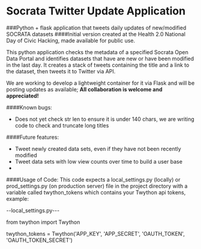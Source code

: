 # Socrata Twitter Update Application
###Python + flask application that tweets daily updates of new/modified SOCRATA datasets
####Initial version created at the Health 2.0 National Day of Civic Hacking, made available for public use.

This python application checks the metadata of a specified Socrata Open Data Portal and identifies datasets that have are new or have been modified in the last day.  It creates a stack of tweets containing the title and a link to the dataset, then tweets it to Twitter via API.  

We are working to develop a lightweight container for it via Flask and will be posting updates as available; **All collaboration is welcome and appreciated!**

####Known bugs:
* Does not yet check str len to ensure it is under 140 chars, we are writing code to check and truncate long titles

####Future features:
* Tweet newly created data sets, even if they have not been recently modified
* Tweet data sets with low view counts over time to build a user base
* 
####Usage of Code:
This code expects a local_settings.py (locally) or prod_settings.py (on production server) file in the project directory with a variable called twython_tokens which contains your Twython api tokens, example:

--local_settings.py---

from twython import Twython

twython_tokens = Twython('APP_KEY', 'APP_SECRET', 'OAUTH_TOKEN', 'OAUTH_TOKEN_SECRET')

